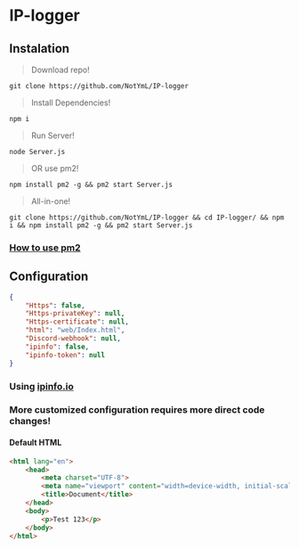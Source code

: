 # IP-logger

## Instalation
> Download repo!
```shell
git clone https://github.com/NotYmL/IP-logger
```
> Install Dependencies!
```shell
npm i
```
> Run Server!
```shell
node Server.js
```
> OR use pm2!
```shell
npm install pm2 -g && pm2 start Server.js
```

> All-in-one!
```shell
git clone https://github.com/NotYmL/IP-logger && cd IP-logger/ && npm i && npm install pm2 -g && pm2 start Server.js
```
### [How to use pm2](https://www.fastcomet.com/tutorials/nodejs/pm2)

## Configuration
```json
{
    "Https": false,
    "Https-privateKey": null,
    "Https-certificate": null,
    "html": "web/Index.html",
    "Discord-webhook": null,
    "ipinfo": false,
    "ipinfo-token": null
}
```

### Using [ipinfo.io](https://ipinfo.io/)


### More customized configuration requires more direct code changes!
#### Default HTML
```html
<html lang="en">
    <head>
        <meta charset="UTF-8">
        <meta name="viewport" content="width=device-width, initial-scale=1.0">
        <title>Document</title>
    </head>
    <body>
        <p>Test 123</p>
    </body>
</html>
```
